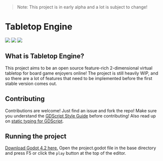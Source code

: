 > Note: This project is in early alpha and a lot is subject to change!

# Tabletop Engine

![](https://img.shields.io/badge/Godot_Engine_4.2-blue)
![](https://img.shields.io/badge/Contributions-Welcome-gree)
![](https://img.shields.io/badge/Version-unreleased-red)

## What is Tabletop Engine?

This project aims to be an open source feature-rich 2-dimensional virtual tabletop for board game enjoyers online! The project is still heavily WIP, and so there are a lot of features that need to be implemented before the first stable version comes out.

## Contributing

Contributions are welcome! Just find an issue and fork the repo! Make sure you understand the [GDScript Style Guide](https://docs.godotengine.org/en/stable/tutorials/scripting/gdscript/gdscript_styleguide.html) before contributing! Also read up on [static typing for GDScript](https://docs.godotengine.org/en/stable/tutorials/scripting/gdscript/static_typing.html).

## Running the project

[Download Godot 4.2 here.](https://godotengine.org/) Open the project.godot file in the base directory and press F5 or click the `play` button at the top of the editor.